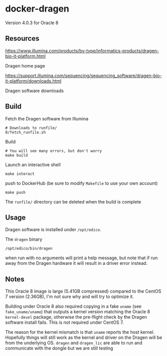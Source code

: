 docker-dragen
=============

Version 4.0.3 for Oracle 8 


Resources
---------

https://www.illumina.com/products/by-type/informatics-products/dragen-bio-it-platform.html

Dragen home page

https://support.illumina.com/sequencing/sequencing_software/dragen-bio-it-platform/downloads.html

Dragen software downloads


Build
-----

Fetch the Dragen software from Illumina

    # Downloads to runfile/
    0/fetch_runfile.sh

Build

    # You will see many errors, but don't worry
    make build

Launch an interactive shell

    make interact

push to DockerHub (be sure to modify `Makefile` to use your own account)

    make push

The `runfile/` directory can be deleted when the build is complete


Usage
-----

Dragen software is installed under `/opt/edico`.

The `dragen` binary 

    /opt/edico/bin/dragen

when run with no arguments will print a help message, but note 
that if run away from the Dragen hardware it will result in a driver
error instead.


Notes
-----

This Oracle 8 image is large (5.41GB compressed) compared to the CentOS
7 version (2.36GB), I'm not sure why and will try to optimize it.

Building under Oracle 8 also required copying in a fake `uname` (see
`fake_uname/uname`) that outputs a kernel version matching the Oracle 8
`kernel-devel` package, otherwise the pre-flight check by the Dragen
software install fails. This is not required under CentOS 7. 

The reason for the kernel mismatch is that `uname` reports the host
kernel. Hopefully things will still work as the kernel and driver on the
Dragen will be from the underlying OS. `dragen` and `dragen_lic` are
able to run and communicate with the dongle but we are still testing



